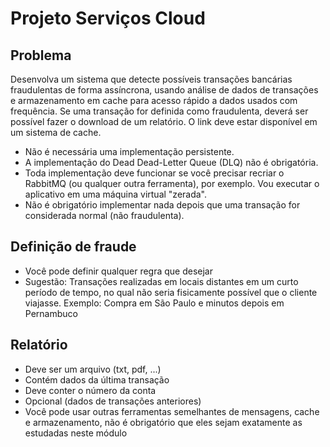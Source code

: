 # Projeto Serviços Cloud

## Problema
Desenvolva um sistema que detecte possíveis transações bancárias fraudulentas de forma assíncrona, usando análise de dados de transações e armazenamento em cache para acesso rápido a dados usados com frequência. Se uma transação for definida como fraudulenta, deverá ser possível fazer o download de um relatório. O link deve estar disponível em um sistema de cache.

- Não é necessária uma implementação persistente.
- A implementação do Dead Dead-Letter Queue (DLQ) não é obrigatória.
- Toda implementação deve funcionar se você precisar recriar o RabbitMQ (ou qualquer outra ferramenta), por exemplo. Vou executar o aplicativo em uma máquina virtual "zerada".
- Não é obrigatório implementar nada depois que uma transação for considerada normal (não fraudulenta).

## Definição de fraude
- Você pode definir qualquer regra que desejar
- Sugestão: Transações realizadas em locais distantes em um curto período de tempo, no qual não seria fisicamente possível que o cliente viajasse. Exemplo: Compra em São Paulo e minutos depois em Pernambuco

## Relatório  
 - Deve ser um arquivo (txt, pdf, ...)
 - Contém dados da última transação
 - Deve conter o número da conta
 - Opcional (dados de transações anteriores)
 - Você pode usar outras ferramentas semelhantes de mensagens, cache e armazenamento, não é obrigatório que eles sejam exatamente as estudadas neste módulo
 
